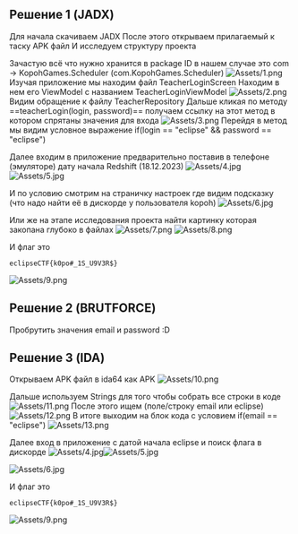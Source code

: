## Решение 1 (JADX)
Для начала скачиваем JADX 
После этого открываем прилагаемый к таску APK файл
И исследуем структуру проекта

Зачастую всё что нужно хранится в package ID в нашем случае это com -> KopohGames.Scheduler (com.KopohGames.Scheduler)
![Assets/1.png](Assets/1.png)
Изучая приложение мы находим файл TeacherLoginScreen
Находим в нем его ViewModel с названием TeacherLoginViewModel
![Assets/2.png](Assets/2.png)
Видим обращение к файлу TeacherRepository
Дальше кликая по методу ==teacherLogin(login, password)== получаем ссылку на этот метод в котором спрятаны значения для входа
![Assets/3.png](Assets/3.png)
Перейдя в метод мы видим условное выражение if(login == "eclipse" && password == "eclipse")

Далее входим в приложение предварительно поставив в телефоне (эмуляторе) дату начала Redshift (18.12.2023)
![Assets/4.jpg](Assets/4.jpg)
![Assets/5.jpg](Assets/5.jpg)


И по условию смотрим на страничку настроек где видим подсказку (что надо найти её в дискорде у пользователя kopoh)
![Assets/6.jpg](Assets/6.jpg)

Или же на этапе исследования проекта найти картинку которая закопана глубоко в файлах
![Assets/7.png](Assets/7.png)
![Assets/8.png](Assets/8.png)

И флаг это 
```
eclipseCTF{k0po#_1S_U9V3R$}
```
![Assets/9.png](Assets/9.png)

## Решение 2 (BRUTFORCE)

Пробрутить значения email и password  :D

## Решение 3 (IDA)

Открываем APK файл в ida64 как APK
![Assets/10.png](Assets/10.png)

Дальше используем Strings для того чтобы собрать все строки в коде
![Assets/11.png](Assets/11.png)
После этого ищем (поле/строку email или eclipse)
![Assets/12.png](Assets/12.png)
В итоге выходим на блок кода с условием if(email == "eclipse")
![Assets/13.png](Assets/13.png)

Далее вход в приложение с датой начала eclipse и поиск флага в дискорде
![Assets/4.jpg](Assets/4.jpg)![Assets/5.jpg](Assets/5.jpg)

![Assets/6.jpg](Assets/6.jpg)

И флаг это
```
eclipseCTF{k0po#_1S_U9V3R$}
```
![Assets/9.png](Assets/9.png)
